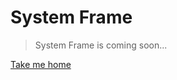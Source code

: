 # System Frame

> System Frame is coming soon...

[Take me home](https://www.framely.ai/)

<!-- overview / general introduction for system frame and system intent-->
